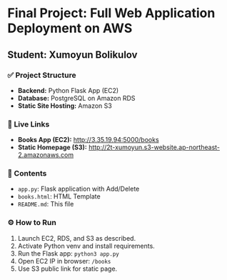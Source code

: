 # Final Project: Full Web Application Deployment on AWS

## Student: Xumoyun Bolikulov

### ✅ Project Structure
- **Backend:** Python Flask App (EC2)
- **Database:** PostgreSQL on Amazon RDS
- **Static Site Hosting:** Amazon S3

### 🔗 Live Links
- **Books App (EC2):** http://3.35.19.94:5000/books
- **Static Homepage (S3):** http://2t-xumoyun.s3-website.ap-northeast-2.amazonaws.com

### 📁 Contents
- `app.py`: Flask application with Add/Delete
- `books.html`: HTML Template
- `README.md`: This file

### ⚙️ How to Run
1. Launch EC2, RDS, and S3 as described.
2. Activate Python venv and install requirements.
3. Run the Flask app: `python3 app.py`
4. Open EC2 IP in browser: `/books`
5. Use S3 public link for static page.